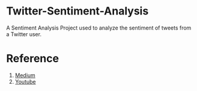 # Twitter-Sentiment-Analysis
A Sentiment Analysis Project used to analyze the sentiment of tweets from a Twitter user.

# Reference
1. <a href = 'https://medium.com/better-programming/twitter-sentiment-analysis-15d8892c0082'>Medium </a>
2. <a href = 'https://www.youtube.com/watch?v=ujId4ipkBio'>Youtube </a>
